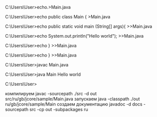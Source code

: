 C:\Users\User>echo.>Main.java

C:\Users\User>echo public class Main { >Main.java

C:\Users\User>echo     public static void main (String[] args){ >>Main.java

C:\Users\User>echo         System.out.println("Hello world"); >>Main.java

C:\Users\User>echo     } >>Main.java

C:\Users\User>echo } >>Main.java

C:\Users\User>javac Main.java

C:\Users\User>java Main
Hello world

C:\Users\User>



компилируем
javac -sourcepath ./src -d out src/ru/gb/jcore/sample/Main.java
запускаем
java -classpath ./out ru/gb/jcore/sample/Main
создаем документацию
javadoc -d docs -sourcepath src -cp out -subpackages ru

